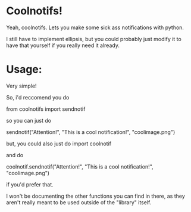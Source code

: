# Coolnotifs!

Yeah, coolnotifs. Lets you make some sick ass notifications with python.

I still have to implement ellipsis, but you could probably just modify it to have that yourself if you really need it already.

# Usage:

Very simple!

So, i'd reccomend you do

from coolnotifs import sendnotif

so you can just do 

sendnotif("Attention!", "This is a cool notification!", "coolimage.png")

but, you could also just do 
import coolnotif

and do

coolnotif.sendnotif("Attention!", "This is a cool notification!", "coolimage.png")

if you'd prefer that.

I won't be documenting the other functions you can find in there, as they aren't really meant to be used outside of the "library" itself.
